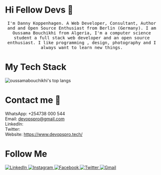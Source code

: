 # Hi Fellow Devs :wave:


<p align="center">
  <samp>
I'm Danny Koppenhagen. A Web Developer, Consultant, Author and and Open Source Enthusiast from Berlin (Germany).
I am Oussama Bouchikhi from Algeria, I'm a computer science student a full stack web developer and an open source enthusiast. I like programming , design, photography and I always want to learn new things.
  </samp>
  <br/>
</p>

# My Tech Stack
<img align="center" src="https://github-readme-stats.vercel.app/api/top-langs/?username=oussamabouchikhi&bg_color=071A2C&text_color=FFFFFF" alt="oussamabouchikhi's top langs"/>

# Contact me :speech_balloon:
WhatsApp: +254738 000 544 </br>
Email: devopspro@gmail.com</br>
LinkedIn:</br>
Twitter:</br>
Website: https://www.devopspro.tech/

# Follow Me
<div  align="left">
  <a href="https://www.linkedin.com/in/cjn.chege/" target="_blank">
    <img src="https://img.shields.io/badge/LinkedIn-%230077B5.svg?&style=flat-square&logo=linkedin&logoColor=white&color=071A2C" alt="LinkedIn">
  </a>
  <a href="https://www.instagram.com/ousstheboss/" target="_blank">
    <img src="https://img.shields.io/badge/Instagram-%23E4405F.svg?&style=flat-square&logo=instagram&logoColor=white&color=071A2C" alt="Instagram">
  </a>
  <a href="https://www.facebook.com/#" target="_blank">
    <img src="https://img.shields.io/badge/Facebook-%231877F2.svg?&style=flat-square&logo=facebook&logoColor=white&color=071A2C" alt="Facebook">
  </a>
 <a href="https://twitter.com/#/" target="_blank">
    <img src="https://img.shields.io/badge/Twitter-%231877F2.svg?&style=flat-square&logo=twitter&logoColor=white&color=071A2C" alt="Twitter">
  </a>
   <a href="#" mailto="oussamabouchikhi700@gmail.com" target="_blank">
    <img src="https://img.shields.io/badge/Gmail-%231877F2.svg?&style=flat-square&logo=gmail&logoColor=white&color=071A2C" alt="Gmail">
  </a>

</div>
